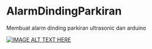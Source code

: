# AlarmDindingParkiran
Membuat alarm dinding parkiran ultrasonic dan arduino

[![IMAGE ALT TEXT HERE](https://img.youtube.com/vi/4APgmDNDocU/0.jpg)](https://www.youtube.com/watch?v=4APgmDNDocU)
